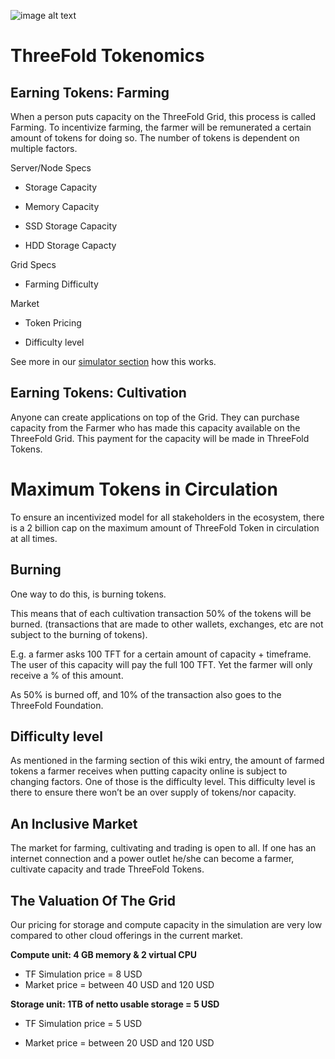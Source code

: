 
![image alt text](/token/img/tokenomics-sketch.jpg)

# ThreeFold Tokenomics
## Earning Tokens: Farming

When a person puts capacity on the ThreeFold Grid, this process is called Farming. To incentivize farming, the farmer will be remunerated a certain amount of tokens for doing so. The number of tokens is dependent on multiple factors. 

 Server/Node Specs

* Storage Capacity

* Memory Capacity

* SSD Storage Capacity

* HDD Storage Capacty

Grid Specs

* Farming Difficulty

Market

* Token Pricing

* Difficulty level

See more in our [simulator section](/token/tokenomics/simulations.md) how this works.

## Earning Tokens: Cultivation

Anyone can create applications on top of the Grid. They can purchase capacity from the Farmer who has made this capacity available on the ThreeFold Grid. This payment for the capacity will be made in ThreeFold Tokens. 

# Maximum Tokens in Circulation

To ensure an incentivized model for all stakeholders in the ecosystem, there is a 2 billion cap on the maximum amount of ThreeFold Token in circulation at all times. 

## Burning

One way to do this, is burning tokens.

This means that of each cultivation transaction 50% of the tokens will be burned. (transactions that are made to other wallets, exchanges, etc are not subject to the burning of tokens).

E.g. a farmer asks 100 TFT for a certain amount of capacity + timeframe. The user of this capacity will pay the full 100 TFT. Yet the farmer will only receive a % of this amount.

As 50% is burned off, and 10% of the transaction also goes to the ThreeFold Foundation.


## Difficulty level

As mentioned in the farming section of this wiki entry, the amount of farmed tokens a farmer receives when putting capacity online is subject to changing factors. One of those is the difficulty level. This difficulty level is there to ensure there won’t be an over supply of tokens/nor capacity. 

## An Inclusive Market

The market for farming, cultivating and trading is open to all. If one has an internet connection and a power outlet he/she can become a farmer, cultivate capacity and trade ThreeFold Tokens.

## The Valuation Of The Grid

Our pricing for storage and compute capacity in the simulation are very low compared to other cloud offerings in the current market.

**Compute unit: 4 GB memory & 2 virtual CPU**

*  TF Simulation price = 8 USD
*  Market price = between 40 USD and 120 USD

**Storage unit: 1TB of netto usable storage = 5 USD**

* TF Simulation price = 5 USD

* Market price = between 20 USD and 120 USD



